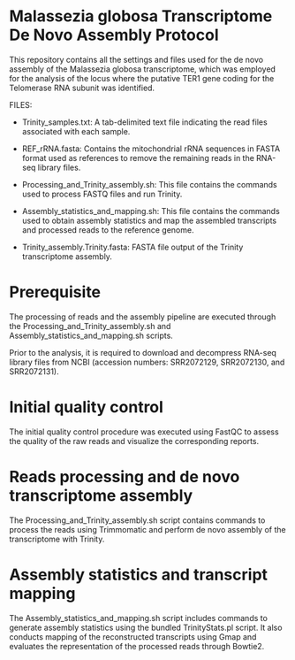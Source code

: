 # Malassezia globosa Transcriptome De Novo Assembly Protocol

This repository contains all the settings and files used for the de novo assembly of the Malassezia globosa transcriptome, which was employed for the analysis of the locus where the putative TER1 gene coding for the Telomerase RNA subunit was identified.

FILES:

- Trinity_samples.txt: A tab-delimited text file indicating the read files associated with each sample.

- REF_rRNA.fasta: Contains the mitochondrial rRNA sequences in FASTA format used as references to remove the remaining reads in the RNA-seq library files.

- Processing_and_Trinity_assembly.sh: This file contains the commands used to process FASTQ files and run Trinity.

- Assembly_statistics_and_mapping.sh: This file contains the commands used to obtain assembly statistics and map the assembled transcripts and processed reads to the reference genome.

- Trinity_assembly.Trinity.fasta: FASTA file output of the Trinity transcriptome assembly.

# Prerequisite

The processing of reads and the assembly pipeline are executed through the Processing_and_Trinity_assembly.sh and Assembly_statistics_and_mapping.sh scripts.

Prior to the analysis, it is required to download and decompress RNA-seq library files from NCBI (accession numbers: SRR2072129, SRR2072130, and SRR2072131).

# Initial quality control

The initial quality control procedure was executed using FastQC to assess the quality of the raw reads and visualize the corresponding reports.

# Reads processing and de novo transcriptome assembly

The Processing_and_Trinity_assembly.sh script contains commands to process the reads using Trimmomatic and perform de novo assembly of the transcriptome with Trinity.

# Assembly statistics and transcript mapping

The Assembly_statistics_and_mapping.sh script includes commands to generate assembly statistics using the bundled TrinityStats.pl script. It also conducts mapping of the reconstructed transcripts using Gmap and evaluates the representation of the processed reads through Bowtie2.

